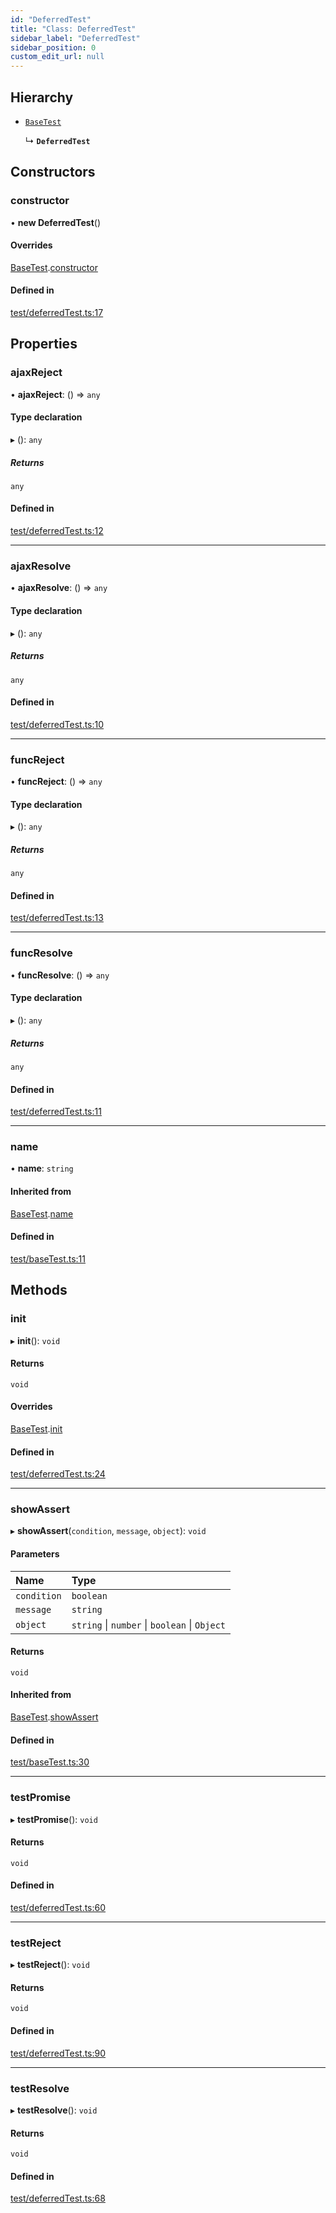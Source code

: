 ```yaml
---
id: "DeferredTest"
title: "Class: DeferredTest"
sidebar_label: "DeferredTest"
sidebar_position: 0
custom_edit_url: null
---
```


## Hierarchy

- [`BaseTest`](BaseTest.md)

  ↳ **`DeferredTest`**

## Constructors

### constructor

• **new DeferredTest**()

#### Overrides

[BaseTest](BaseTest.md).[constructor](BaseTest.md#constructor)

#### Defined in

[test/deferredTest.ts:17](https://github.com/siposdani87/sui-js/blob/78d3494/src/test/deferredTest.ts#L17)

## Properties

### ajaxReject

• **ajaxReject**: () => `any`

#### Type declaration

▸ (): `any`

##### Returns

`any`

#### Defined in

[test/deferredTest.ts:12](https://github.com/siposdani87/sui-js/blob/78d3494/src/test/deferredTest.ts#L12)

___

### ajaxResolve

• **ajaxResolve**: () => `any`

#### Type declaration

▸ (): `any`

##### Returns

`any`

#### Defined in

[test/deferredTest.ts:10](https://github.com/siposdani87/sui-js/blob/78d3494/src/test/deferredTest.ts#L10)

___

### funcReject

• **funcReject**: () => `any`

#### Type declaration

▸ (): `any`

##### Returns

`any`

#### Defined in

[test/deferredTest.ts:13](https://github.com/siposdani87/sui-js/blob/78d3494/src/test/deferredTest.ts#L13)

___

### funcResolve

• **funcResolve**: () => `any`

#### Type declaration

▸ (): `any`

##### Returns

`any`

#### Defined in

[test/deferredTest.ts:11](https://github.com/siposdani87/sui-js/blob/78d3494/src/test/deferredTest.ts#L11)

___

### name

• **name**: `string`

#### Inherited from

[BaseTest](BaseTest.md).[name](BaseTest.md#name)

#### Defined in

[test/baseTest.ts:11](https://github.com/siposdani87/sui-js/blob/78d3494/src/test/baseTest.ts#L11)

## Methods

### init

▸ **init**(): `void`

#### Returns

`void`

#### Overrides

[BaseTest](BaseTest.md).[init](BaseTest.md#init)

#### Defined in

[test/deferredTest.ts:24](https://github.com/siposdani87/sui-js/blob/78d3494/src/test/deferredTest.ts#L24)

___

### showAssert

▸ **showAssert**(`condition`, `message`, `object`): `void`

#### Parameters

| Name | Type |
| :------ | :------ |
| `condition` | `boolean` |
| `message` | `string` |
| `object` | `string` \| `number` \| `boolean` \| `Object` |

#### Returns

`void`

#### Inherited from

[BaseTest](BaseTest.md).[showAssert](BaseTest.md#showassert)

#### Defined in

[test/baseTest.ts:30](https://github.com/siposdani87/sui-js/blob/78d3494/src/test/baseTest.ts#L30)

___

### testPromise

▸ **testPromise**(): `void`

#### Returns

`void`

#### Defined in

[test/deferredTest.ts:60](https://github.com/siposdani87/sui-js/blob/78d3494/src/test/deferredTest.ts#L60)

___

### testReject

▸ **testReject**(): `void`

#### Returns

`void`

#### Defined in

[test/deferredTest.ts:90](https://github.com/siposdani87/sui-js/blob/78d3494/src/test/deferredTest.ts#L90)

___

### testResolve

▸ **testResolve**(): `void`

#### Returns

`void`

#### Defined in

[test/deferredTest.ts:68](https://github.com/siposdani87/sui-js/blob/78d3494/src/test/deferredTest.ts#L68)
